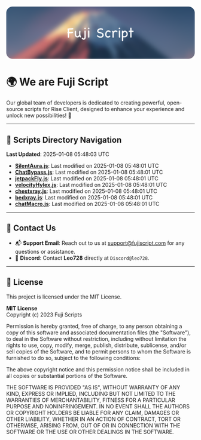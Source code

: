 ![Banner](.github/b.webp)

# 🌍 **We are Fuji Script**

Our global team of developers is dedicated to creating powerful, open-source scripts for Rise Client, designed to enhance your experience and unlock new possibilities! 🌟

---
<!-- SCRIPTS_NAVIGATION_START -->
## 📂 **Scripts Directory Navigation**

**Last Updated**: 2025-01-08 05:48:03 UTC

- **[SilentAura.js](scripts/SilentAura.js)**: Last modified on 2025-01-08 05:48:01 UTC
- **[ChatBypass.js](scripts/ChatBypass.js)**: Last modified on 2025-01-08 05:48:01 UTC
- **[jetpackFly.js](scripts/jetpackFly.js)**: Last modified on 2025-01-08 05:48:01 UTC
- **[velocityHylex.js](scripts/velocityHylex.js)**: Last modified on 2025-01-08 05:48:01 UTC
- **[chestxray.js](scripts/chestxray.js)**: Last modified on 2025-01-08 05:48:01 UTC
- **[bedxray.js](scripts/bedxray.js)**: Last modified on 2025-01-08 05:48:01 UTC
- **[chatMacro.js](scripts/chatMacro.js)**: Last modified on 2025-01-08 05:48:01 UTC

<!-- SCRIPTS_NAVIGATION_END -->

---

## 💬 **Contact Us**  
- 📬 **Support Email**: Reach out to us at [support@fujiscript.com](mailto:support@fujiscript.com) for any questions or assistance.  
- 💬 **Discord**: Contact **Leo728** directly at `Discord@leo728`.

---

## 📜 **License**

This project is licensed under the MIT License.  

**MIT License**  
Copyright (c) 2023 Fuji Scripts  

Permission is hereby granted, free of charge, to any person obtaining a copy of this software and associated documentation files (the "Software"), to deal in the Software without restriction, including without limitation the rights to use, copy, modify, merge, publish, distribute, sublicense, and/or sell copies of the Software, and to permit persons to whom the Software is furnished to do so, subject to the following conditions:  

The above copyright notice and this permission notice shall be included in all copies or substantial portions of the Software.  

THE SOFTWARE IS PROVIDED "AS IS", WITHOUT WARRANTY OF ANY KIND, EXPRESS OR IMPLIED, INCLUDING BUT NOT LIMITED TO THE WARRANTIES OF MERCHANTABILITY, FITNESS FOR A PARTICULAR PURPOSE AND NONINFRINGEMENT. IN NO EVENT SHALL THE AUTHORS OR COPYRIGHT HOLDERS BE LIABLE FOR ANY CLAIM, DAMAGES OR OTHER LIABILITY, WHETHER IN AN ACTION OF CONTRACT, TORT OR OTHERWISE, ARISING FROM, OUT OF OR IN CONNECTION WITH THE SOFTWARE OR THE USE OR OTHER DEALINGS IN THE SOFTWARE.  
